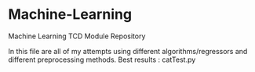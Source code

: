 # Machine-Learning
Machine Learning TCD Module Repository

In this file are all of my attempts using different algorithms/regressors and different preprocessing methods.
Best results : catTest.py

